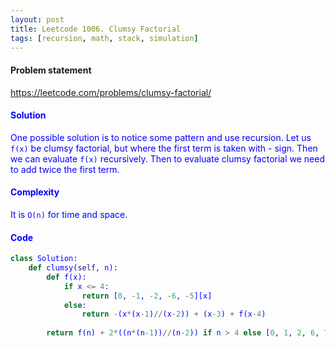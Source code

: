 ```yaml
---
layout: post
title: Leetcode 1006. Clumsy Factorial
tags: [recursion, math, stack, simulation]
---
```


#### Problem statement

<a href="https://leetcode.com/problems/clumsy-factorial/"> <font color = blue>https://leetcode.com/problems/clumsy-factorial/

#### Solution
One possible solution is to notice some pattern and use recursion.
Let us `f(x)` be clumsy factorial, but where the first term is taken with - sign. Then we can evaluate `f(x)` recursively. Then to evaluate clumsy factorial we need to add twice the first term.

#### Complexity
It is `O(n)` for time and space.

#### Code
```python
class Solution:
    def clumsy(self, n):
        def f(x):
            if x <= 4:
                return [0, -1, -2, -6, -5][x]
            else:
                return -(x*(x-1)//(x-2)) + (x-3) + f(x-4)
        
        return f(n) + 2*((n*(n-1))//(n-2)) if n > 4 else [0, 1, 2, 6, 7][n]
```
